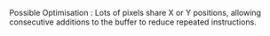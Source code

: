 Possible Optimisation : Lots of pixels share X or Y positions, allowing consecutive additions to the buffer to reduce repeated instructions.